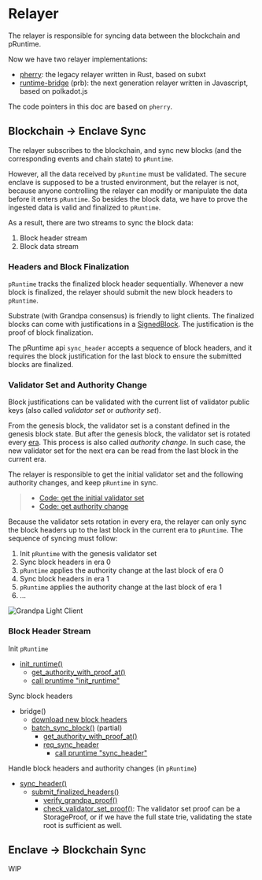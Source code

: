 # Relayer

The relayer is responsible for syncing data between the blockchain and pRuntime.

Now we have two relayer implementations:

- [pherry](../standalone/pherry): the legacy relayer written in Rust, based on subxt
- [runtime-bridge](https://github.com/Phala-Network/runtime-bridge) (prb): the next generation relayer written in Javascript, based on polkadot.js

The code pointers in this doc are based on `pherry`.

## Blockchain -> Enclave Sync

The relayer subscribes to the blockchain, and sync new blocks (and the corresponding events and chain state) to `pRuntime`.

However, all the data received by `pRuntime` must be validated. The secure enclave is supposed to be a trusted environment, but the relayer is not, because anyone controlling the relayer can modify or manipulate the data before it enters `pRuntime`. So besides the block data, we have to prove the ingested data is valid and finalized to `pRuntime`.

As a result, there are two streams to sync the block data:

1. Block header stream
2. Block data stream

### Headers and Block Finalization

`pRuntime` tracks the finalized block header sequentially. Whenever a new block is finalized, the relayer should submit the new block headers to `pRuntime`.

Substrate (with Grandpa consensus) is friendly to light clients. The finalized blocks can come with justifications in a [SignedBlock](https://substrate.dev/rustdocs/v3.0.0-monthly-2021-05/sp_runtime/generic/struct.SignedBlock.html#structfield.justifications). The justification is the proof of block finalization.

The pRuntime api `sync_header` accepts a sequence of block headers, and it requires the block justification for the last block to ensure the submitted blocks are finalized.

### Validator Set and Authority Change

Block justifications can be validated with the current list of validator public keys (also called _validator set_ or _authority set_). 

From the genesis block, the validator set is a constant defined in the genesis block state. But after the genesis block, the validator set is rotated every [era](https://wiki.polkadot.network/docs/en/glossary#era). This process is also called _authority change_. In such case, the new validator set for the next era can be read from the last block in the current era.

The relayer is responsible to get the initial validator set and the following authority changes, and keep `pRuntime` in sync.

> - [Code: get the initial validator set](https://github.com/Phala-Network/phala-blockchain/blob/6da6386026fc240d8be3c43d3b0375d3bd2f7071/standalone/pherry/src/main.rs#L480)
> - [Code: get authority change]((https://github.com/Phala-Network/phala-blockchain/blob/6da6386026fc240d8be3c43d3b0375d3bd2f7071/standalone/pherry/src/main.rs#L389-L394))

Because the validator sets rotation in every era, the relayer can only sync the block headers up to the last block in the current era to `pRuntime`. The sequence of syncing must follow:

1. Init `pRuntime` with the genesis validator set
2. Sync block headers in era 0
3. `pRuntime` applies the authority change at the last block of era 0
4. Sync block headers in era 1
5. `pRuntime` applies the authority change at the last block of era 1
6. ...

![Grandpa Light Client](./static/grandpa-light-client.png)

### Block Header Stream

Init `pRuntime`

- [init_runtime()](https://github.com/Phala-Network/phala-blockchain/blob/6da6386026fc240d8be3c43d3b0375d3bd2f7071/standalone/pherry/src/main.rs#L475)
    - [get_authority_with_proof_at()](https://github.com/Phala-Network/phala-blockchain/blob/6da6386026fc240d8be3c43d3b0375d3bd2f7071/standalone/pherry/src/main.rs#L480)
    - [call pruntime "init_runtime"](https://github.com/Phala-Network/phala-blockchain/blob/6da6386026fc240d8be3c43d3b0375d3bd2f7071/standalone/pherry/src/main.rs#L501-L505)

Sync block headers

- bridge()
    - [download new block headers](https://github.com/Phala-Network/phala-blockchain/blob/6da6386026fc240d8be3c43d3b0375d3bd2f7071/standalone/pherry/src/main.rs#L695-L707)
    - [batch_sync_block()](https://github.com/Phala-Network/phala-blockchain/blob/6da6386026fc240d8be3c43d3b0375d3bd2f7071/standalone/pherry/src/main.rs#L318-L402) (partial)
        - [get_authority_with_proof_at()](https://github.com/Phala-Network/phala-blockchain/blob/6da6386026fc240d8be3c43d3b0375d3bd2f7071/standalone/pherry/src/main.rs#L392)
        - [req_sync_header](https://github.com/Phala-Network/phala-blockchain/blob/6da6386026fc240d8be3c43d3b0375d3bd2f7071/standalone/pherry/src/main.rs#L401)
            - [call pruntime "sync_header"](https://github.com/Phala-Network/phala-blockchain/blob/6da6386026fc240d8be3c43d3b0375d3bd2f7071/standalone/pherry/src/main.rs#L224)

Handle block headers and authority changes (in `pRuntime`)

- [sync_header()](https://github.com/Phala-Network/phala-blockchain/blob/ab8f0c7e16b4aa679370c6ef8cb2e2ec08c820c7/standalone/pruntime/enclave/src/lib.rs#L1246)
    - [submit_finalized_headers()](https://github.com/Phala-Network/phala-blockchain/blob/ab8f0c7e16b4aa679370c6ef8cb2e2ec08c820c7/standalone/pruntime/enclave/src/lib.rs#L1289)
        - [verify_grandpa_proof()](https://github.com/Phala-Network/phala-blockchain/blob/ab8f0c7e16b4aa679370c6ef8cb2e2ec08c820c7/standalone/pruntime/enclave/src/light_validation/mod.rs#L165)
        - [check_validator_set_proof()](https://github.com/Phala-Network/phala-blockchain/blob/ab8f0c7e16b4aa679370c6ef8cb2e2ec08c820c7/standalone/pruntime/enclave/src/light_validation/mod.rs#L183): The validator set proof can be a StorageProof, or if we have the full state trie, validating the state root is sufficient as well.

## Enclave -> Blockchain Sync

WIP
